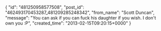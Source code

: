  {
   "id": "481250958577508",
   "post_id": "462493170453287_481209285248342",
   "from_name": "Scott Duncan",
   "message": "You can ask if you can fuck his daughter if you wish. I don't own you :P",
   "created_time": "2013-02-15T09:20:15+0000"
 }
